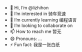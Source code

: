- 👋 Hi, I’m @lizhihon
- 👀 I’m interested in 骑车竞速
- 🌱 I’m currently learning 编程语言
- 💞️ I’m looking to collaborate on 
- 📫 How to reach me 暂无
- 😄 Pronouns: ...
- ⚡ Fun fact: 我是一张白纸

<!---
lizhihon/lizhihon is a ✨ special ✨ repository because its `README.md` (this file) appears on your GitHub profile.
You can click the Preview link to take a look at your changes.
--->
